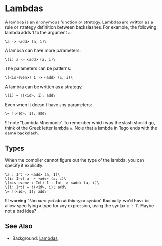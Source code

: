 # Lambdas
A lambda is an anonymous function or strategy. Lambdas are written as a rule or strategy definition between backslashes. For example, the following lambda adds 1 to the argument `a`.

```tego
\a -> <add> (a, 1)\
```

A lambda can have more parameters:

```tego
\(i) a -> <add> (a, i)\
```

The parameters can be patterns:

```tego
\(<is-even>) 1 -> <add> (a, i)\
```

A lambda can be written as a strategy:

```tego
\(i) = !(<id>, i); add\
```

Even when it doesn't have any parameters:

```tego
\= !(<id>, 1); add\
```

!!! note "Lambda Mnemonic"
    To remember which way the slash should go, think of the Greek letter lambda `λ`. Note that a lambda in Tego ends with the same backslash.

## Types
When the compiler cannot figure out the type of the lambda, you can specify it explicitly:

```tego
\a : Int -> <add> (a, 1)\
\(i: Int) a -> <add> (a, i)\
\(<is-even> : Int) 1 : Int -> <add> (a, i)\
\(i: Int) = !(<id>, i); add\
\= !(<id>, 1); add\
```

!!! warning "Not sure yet about this type syntax"
    Basically, we'd have to allow specifying a type for any expression,
    using the syntax `e : T`. Maybe not a bad idea?

## See Also
- Background: [Lambdas](../background/lambdas.md)